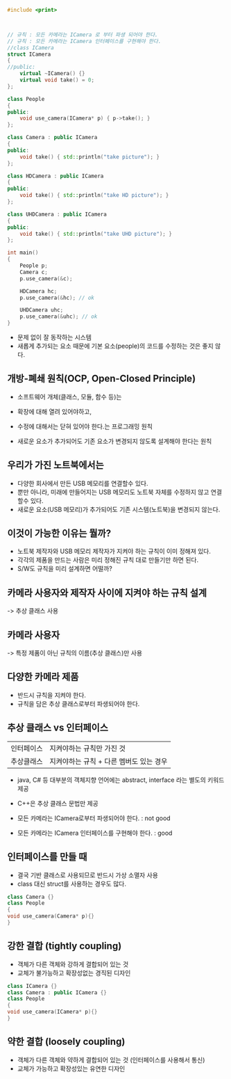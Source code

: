 
```c++
#include <print>



// 규칙 : 모든 카메라는 ICamera 로 부터 파생 되어야 한다.
// 규칙 : 모든 카메라는 ICamera 인터페이스를 구현해야 한다.
//class ICamera
struct ICamera
{	
//public:
	virtual ~ICamera() {}
	virtual void take() = 0;	
};

class People
{
public:
	void use_camera(ICamera* p) { p->take(); }
};

class Camera : public ICamera
{
public:
	void take() { std::println("take picture"); }
};

class HDCamera : public ICamera
{
public:
	void take() { std::println("take HD picture"); }
};

class UHDCamera : public ICamera
{
public:
	void take() { std::println("take UHD picture"); }
};

int main()
{
	People p;
	Camera c;
	p.use_camera(&c);

	HDCamera hc;
	p.use_camera(&hc); // ok

	UHDCamera uhc;
	p.use_camera(&uhc); // ok
}
```

- 문제 없이 잘 동작하는 시스템
- 새롭게 추가되는 요소 때문에 기본 요소(people)의 코드를 수정하는 것은 좋지 않다.

## 개방-폐쇄 원칙(OCP, Open-Closed Principle)
- 소프트웨어 개체(클래스, 모듈, 함수 등)는 
- 확장에 대해 열려 있어야하고,
- 수정에 대해서는 닫혀 있어야 한다.는 프로그래밍 원칙

- 새로운 요소가 추가되어도 기존 요소가 변경되지 않도록 설계해야 한다는 원칙


## 우리가 가진 노트북에서는
- 다양한 회사에서 만든 USB 메모리를 연결할수 있다.
- 뿐만 아니라, 미래에 만들어지는 USB 메모리도 노트북 자체를 수정하지 않고 연결 할수 있다.
- 새로운 요소(USB 메모리)가 추가되어도 기존 시스템(노트북)을 변경되지 않는다.

## 이것이 가능한 이유는 뭘까?
- 노트북 제작자와 USB 메모리 제작자가 지켜야 하는 규칙이 이미 정해져 있다.
- 각각의 제품을 만드는 사람은 미리 정해진 규칙 대로 만들기만 하면 된다.
- S/W도 규칙을 미리 설계하면 어떨까?


## 카메라 사용자와 제작자 사이에 지켜야 하는 규칙 설계
-> 추상 클래스 사용

## 카메라 사용자
-> 특정 제품이 아닌 규칙의 이름(추상 클래스)만 사용


## 다양한 카메라 제품
- 반드시 규칙을 지켜야 한다.
- 규칙을 담은 추상 클래스로부터 파생되어야 한다.

## 추상 클래스 vs 인터페이스

|||
|--|--|
|인터페이스|지켜야하는 규칙만 가진 것|
|추상클래스|지켜야하는 규칙 + 다른 멤버도 있는 경우|

- java, C# 등 대부분의 객체지향 언어에는 abstract, interface 라는 별도의 키워드 제공
- C++은 추상 클래스 문법만 제공

- 모든 카메라는 ICamera로부터 파생되어야 한다. : not good
- 모든 카메라는 ICamera 인터페이스를 구현해야 한다. : good


## 인터페이스를 만들 때
- 결국 기반 클래스로 사용되므로 반드시 가상 소멸자 사용
- class 대신 struct를 사용하는 경우도 많다.

```c++
class Camera {}
class People 
{
void use_camera(Camera* p){}
}
```

## 강한 결합 (tightly coupling)
- 객체가 다른 객체와 강하게 결합되어 있는 것
- 교체가 불가능하고 확장성없는 경직된 디자인

```c++
class ICamera {}
class Camera : public ICamera {}
class People 
{
void use_camera(ICamera* p){}
}
```

## 약한 결합 (loosely coupling)
- 객체가 다른 객체와 약하게 결합되어 있는 것 (인터페이스를 사용해서 통신)
- 교체가 가능하고 확장성있는 유연한 디자인
